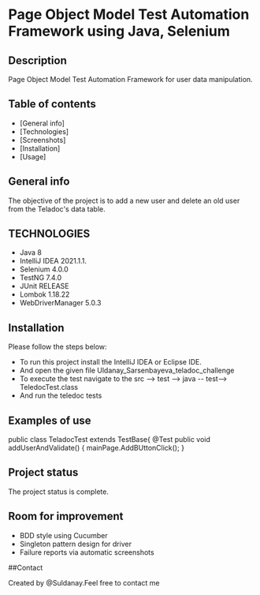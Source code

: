 # Page Object Model Test Automation Framework using Java, Selenium

## Description

Page Object Model Test Automation Framework for user data manipulation.

## Table of contents
* [General info]
* [Technologies]
* [Screenshots]
* [Installation]
* [Usage]

## General info

The objective of the project is to add a new user and delete an old user from the Teladoc's data table.

## TECHNOLOGIES
   - Java 8
   - IntelliJ IDEA 2021.1.1.
   - Selenium 4.0.0
   - TestNG 7.4.0
   - JUnit RELEASE
   - Lombok 1.18.22
   - WebDriverManager 5.0.3

## Installation

   Please follow the steps below:

   - To run this project install the IntelliJ IDEA or Eclipse IDE.
   - And open the given file Uldanay_Sarsenbayeva_teladoc_challenge
   - To execute the test navigate to the src --> test --> java -- test--> TeledocTest.class
   - And run the teledoc tests

## Examples of use

public class TeladocTest extends TestBase{
        @Test
        public void addUserAndValidate()  {
            mainPage.AddBUttonClick();
  }
## Project status

The project status is complete.

## Room for improvement

- BDD style using Cucumber
- Singleton pattern design for driver
- Failure reports via automatic screenshots

##Contact

Created by @Suldanay.Feel free to contact me


